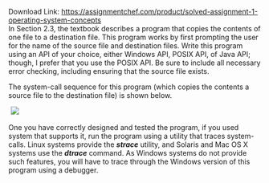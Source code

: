 Download Link: https://assignmentchef.com/product/solved-assignment-1-operating-system-concepts
<br>
In Section 2.3, the textbook describes a program that copies the contents of one file to a destination file. This program works by first prompting the user for the name of the source file and destination files. Write this program using an API of your choice, either Windows API, POSIX API, of Java API; though, I prefer that you use the POSIX API. Be sure to include all necessary error checking, including ensuring that the source file exists.




The system-call sequence for this program (which copies the contents a source file to the destination file) is shown below.

<img decoding="async" data-recalc-dims="1" data-src="https://i0.wp.com/www.ankitcodinghub.com/wp-content/uploads/2018/02/153.png?w=980&amp;ssl=1" class="aligncenter lazyload" src="data:image/gif;base64,R0lGODlhAQABAAAAACH5BAEKAAEALAAAAAABAAEAAAICTAEAOw==">

 <noscript>

  <img decoding="async" class="aligncenter" src="https://i0.wp.com/www.ankitcodinghub.com/wp-content/uploads/2018/02/153.png?w=980&amp;ssl=1" data-recalc-dims="1">

 </noscript>One you have correctly designed and tested the program, if you used system that supports it, run the program using a utility that traces system-calls. Linux systems provide the <strong><em>strace</em></strong> utility, and Solaris and Mac OS X systems use the <strong><em>dtrace</em></strong> command. As Windows systems do not provide such features, you will have to trace through the Windows version of this program using a debugger.